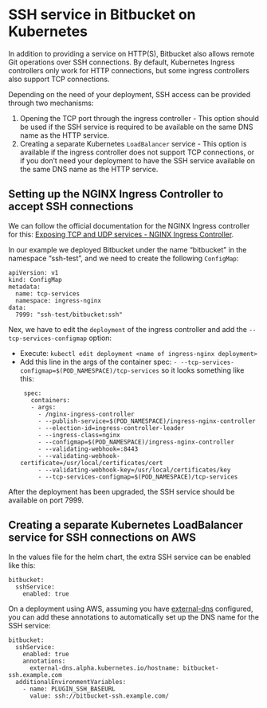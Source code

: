 # SSH service in Bitbucket on Kubernetes

In addition to providing a service on HTTP(S), Bitbucket also allows remote Git operations over SSH connections. By default, Kubernetes Ingress controllers only work for HTTP connections, but some ingress controllers also support TCP connections.

Depending on the need of your deployment, SSH access can be provided through two mechanisms:
1. Opening the TCP port through the ingress controller - This option should be used if the SSH service is required to be available on the same DNS name as the HTTP service.
2. Creating a separate Kubernetes `LoadBalancer` service - This option is available if the ingress controller does not support TCP connections, or if you don’t need your deployment to have the SSH service available on the same DNS name as the HTTP service.

## Setting up the NGINX Ingress Controller to accept SSH connections
We can follow the official documentation for the NGINX Ingress controller for this: [Exposing TCP and UDP services - NGINX Ingress Controller](https://kubernetes.github.io/ingress-nginx/user-guide/exposing-tcp-udp-services/). 

In our example we deployed Bitbucket under the name “bitbucket” in the namespace “ssh-test”, and we  need to create the following `ConfigMap`:
```
apiVersion: v1
kind: ConfigMap
metadata:
  name: tcp-services
  namespace: ingress-nginx
data:
  7999: "ssh-test/bitbucket:ssh"
```
Nex, we have to edit the `deployment` of the ingress controller and add the `--tcp-services-configmap` option:
* Execute:
   `kubectl edit deployment <name of ingress-nginx deployment>` 
* Add this line in the args of the container spec:
   `- --tcp-services-configmap=$(POD_NAMESPACE)/tcp-services`
   so it looks something like this:
   ```
    spec:
      containers:
      - args:
        - /nginx-ingress-controller
        - --publish-service=$(POD_NAMESPACE)/ingress-nginx-controller
        - --election-id=ingress-controller-leader
        - --ingress-class=nginx
        - --configmap=$(POD_NAMESPACE)/ingress-nginx-controller
        - --validating-webhook=:8443
        - --validating-webhook-certificate=/usr/local/certificates/cert
        - --validating-webhook-key=/usr/local/certificates/key
        - --tcp-services-configmap=$(POD_NAMESPACE)/tcp-services
   ```
After the deployment has been upgraded, the SSH service should be available on port 7999.

## Creating a separate Kubernetes LoadBalancer service for SSH connections on AWS
In the values file for the helm chart, the extra SSH service can be enabled like this:
```
bitbucket:
  sshService:
    enabled: true
```
On a deployment using AWS, assuming you have [external-dns](https://github.com/kubernetes-sigs/external-dns) configured, you can add these annotations to automatically set up the DNS name for the SSH service:
```
bitbucket:
  sshService:
    enabled: true
    annotations:
      external-dns.alpha.kubernetes.io/hostname: bitbucket-ssh.example.com
  additionalEnvironmentVariables:
    - name: PLUGIN_SSH_BASEURL
      value: ssh://bitbucket-ssh.example.com/
```

